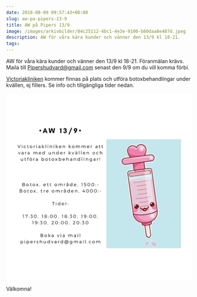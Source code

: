 ```yaml
---
date: 2018-08-09 09:57:43+00:00
slug: aw-pa-pipers-13-9
title: AW på Pipers 13/9
image: /images/arkivbilder/84c25112-4bc1-4e3e-9100-b60daa8e487d.jpeg
description: AW för våra kära kunder och vänner den 13/9 kl 18-21.
tags: 
---
```

AW för våra kära kunder och vänner den 13/9 kl 18-21. Föranmälan krävs. Maila till Pipershudvard@gmail.com senast den 9/9 om du vill komma förbi.

[Victoriakliniken](http://pipershudvard.com/botox-fillers-victoriakliniken/) kommer finnas på plats och utföra botoxbehandlingar under kvällen, ej fillers. Se info och tillgängliga tider nedan.


![022C882F-770C-4F0E-BE02-27FF8FFD23E7](/images/arkivbilder/022c882f-770c-4f0e-be02-27ff8ffd23e7.jpeg)

Välkomna!
